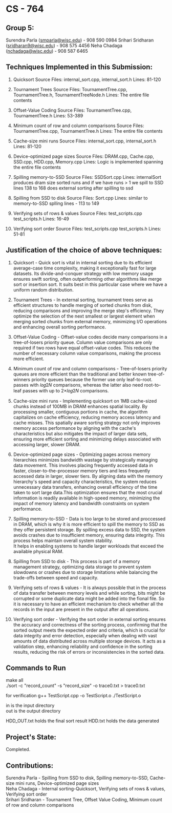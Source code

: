 # CS - 764

## Group 5:
Surendra Parla (smparla@wisc.edu) - 908 590 0984
Srihari Sridharan (sridharan9@wisc.edu) - 908 575 4456
Neha Chadaga (nchadaga@wisc.edu) - 908 587 6465

## Techniques Implemented in this Submission:
1. Quicksort
Source Files: internal_sort.cpp, internal_sort.h
Lines: 81-120

2. Tournament Trees
Source Files: TournamentTree.cpp, TournamentTree.h, TournamentTreeNode.h
Lines: The entire file contents

3. Offset-Value Coding
Source Files: TournamentTree.cpp, TournamentTree.h
Lines: 53-389

4. Minimum count of row and column comparisons
Source Files: TournamentTree.cpp, TournamentTree.h
Lines: The entire file contents

5. Cache-size mini runs
Source Files: internal_sort.cpp, internal_sort.h
Lines: 81-120

6. Device-optimized page sizes
Source Files: DRAM.cpp, Cache.cpp, SSD.cpp, HDD.cpp, Memory.cpp
Lines: Logic is implemented spanning the entire file contents

7. Spilling memory-to-SSD
Source Files: SSDSort.cpp
Lines: internalSort produces dram size sorted runs and if we have runs > 1 we spill to SSD
        lines 138 to 168 does external sorting after spilling to ssd

8. Spilling from SSD to disk
Source Files: Sort.cpp
Lines: similar to memory-to-SSD splling lines - 113 to 149

9. Verifying sets of rows & values
Source Files: test_scripts.cpp test_scripts.h
Lines: 16-49

10. Verifying sort order 
Source Files: test_scripts.cpp test_scripts.h
Lines: 51-81

## Justification of the choice of above techniques:
1. Quicksort - Quick sort is vital in internal sorting due to its efficient average-case time complexity, making it exceptionally fast for large datasets. Its divide-and-conquer strategy with low memory usage ensures swift sorting, often outperforming other algorithms like merge sort or insertion sort. It suits best in this particular case where we have a uniform random distribution.

2. Tournament Trees - In external sorting, tournament trees serve as efficient structures to handle merging of sorted chunks from disk, reducing comparisons and improving the merge step's efficiency. They optimize the selection of the next smallest or largest element when merging sorted chunks from external memory, minimizing I/O operations and enhancing overall sorting performance.

3. Offset-Value Coding - Offset-value codes decide many comparisons in a tree-of-losers priority queue. Column value comparisons are only required if two rows have equal offset-value codes. This reduces the number of necessary column value comparisons, making the process more efficient.

4. Minimum count of row and column comparisons - Tree-of-losers priority queues are more efficient than the traditional and better known tree-of-winners priority queues because the former use only leaf-to-root. passes with 𝑙𝑜𝑔2𝑁 comparisons, whereas the latter also need root-to-leaf passes with up to 2×𝑙𝑜𝑔2𝑁 comparisons.

5. Cache-size mini runs - Implementing quicksort on 1MB cache-sized chunks instead of 100MB in DRAM enhances spatial locality. By processing smaller, contiguous portions in cache, the algorithm capitalizes on cache efficiency, reducing memory access latency and cache misses. This spatially aware sorting strategy not only improves memory access performance  by aligning with the cache's characteristics but also mitigates the impact of larger data sets, ensuring more efficient sorting and minimizing delays associated
with accessing larger, slower DRAM.

6. Device-optimized page sizes - Optimizing pages across memory hierarchies minimizes bandwidth wastage by strategically managing data movement. This involves placing frequently accessed data in faster, closer-to-the-processor memory tiers and less frequently accessed data in larger, slower tiers. 
By aligning data with the memory hierarchy's speed and capacity characteristics, the system reduces unnecessary data transfers, enhancing overall efficiency of the time taken to sort large data.This optimization ensures that the most crucial information is readily available in high-speed memory, minimizing the impact of memory latency and bandwidth constraints on system performance.

7. Spilling memory-to-SSD - Data is too large to be stored and proccessed in DRAM, which is why it is more efficient to spill the memory to SSD as they offer persistent storage.
By spilling excess data to SSD, the system avoids crashes due to insufficient memory, ensuring data integrity. This process helps maintain overall system stability.  
It helps in enabling systems to handle larger workloads that exceed the available physical RAM.

8. Spilling from SSD to disk - This process is part of a memory management strategy, optimizing data storage to prevent system slowdowns or crashes due to storage limitations while balancing the trade-offs between speed and capacity.

9. Verifying sets of rows & values - It is always possible that in the process of data transfer between memory levels and while sorting, bits might be corrupted or some duplicate data might be added into the fional file. So it is necessary to have an efficient mechanism to check whether all the records in the input are present in the output after all operations.

10. Verifying sort order - Verifying the sort order in external sorting ensures the accuracy and correctness of the sorting process, confirming that the sorted output meets the expected order and criteria, which is crucial for data integrity and error detection, especially when dealing with vast amounts of data distributed across multiple storage devices. It acts as a validation step, enhancing reliability and confidence in the sorting results, reducing the risk of errors or inconsistencies in the sorted data.

## Commands to Run
 
make all \
./sort -c "record_count" -s "record_size" -o trace0.txt > trace0.txt
 
for verification
g++ TestScript.cpp -o TestScript.o
./TestScript.o
 
in is the input directory \
out is the output directory
 
HDD_OUT.txt holds the final sort result
HDD.txt holds the data generated

## Project's State:
Completed.

## Contributions:
Surendra Parla - Spilling from SSD to disk, Spilling memory-to-SSD, Cache-size mini runs, Device-optimized page sizes \
Neha Chadaga - Internal sorting-Quicksort, Verifying sets of rows & values, Verifying sort order \
Srihari Sridharan - Tournament Tree, Offset Value Coding, Minimum count of row and column comparisons